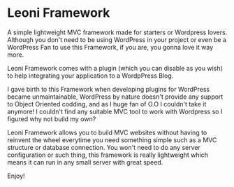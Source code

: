 Leoni Framework
====

A simple lightweight MVC framework made for starters or Wordpress lovers.
Although you don't need to be using WordPress in your project or even be a WordPress Fan to use this Framework, if you are, you gonna love it way more.

Leoni Framework comes with a plugin (which you can disable as you wish) to help integrating your application to a WordpPress Blog.

I gave birth to this Framework when developing plugins for WordPress became unmaintainable, WordPress by nature doesn't provide any support to Object Oriented codding, and as I huge fan of O.O I couldn't take it anymore! I couldn't find any suitable MVC tool to work with Wordpress so I figured why not build my own?

Leoni Framework allows you to build MVC websites without having to reinvent the wheel everytime you need something simple such as a MVC structure or database connection. You won't need to do any server configuration or such thing, this framework is really lightweight which means it can run in any small server with great speed.

Enjoy!

